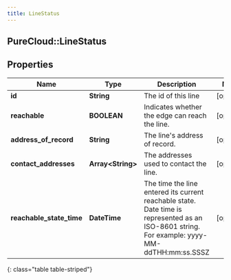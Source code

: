 ```yaml
---
title: LineStatus
---
```

## PureCloud::LineStatus

## Properties

|Name | Type | Description | Notes|
|------------ | ------------- | ------------- | -------------|
| **id** | **String** | The id of this line | [optional] |
| **reachable** | **BOOLEAN** | Indicates whether the edge can reach the line. | [optional] |
| **address_of_record** | **String** | The line&#39;s address of record. | [optional] |
| **contact_addresses** | **Array&lt;String&gt;** | The addresses used to contact the line. | [optional] |
| **reachable_state_time** | **DateTime** | The time the line entered its current reachable state. Date time is represented as an ISO-8601 string. For example: yyyy-MM-ddTHH:mm:ss.SSSZ | [optional] |
{: class="table table-striped"}


